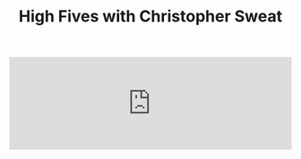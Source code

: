 ﻿---
layout: podcast
title: High Fives with Christopher Sweat
description: Christopher Sweat sat down and talked with Ryan O'Hara about high volume prospecting, and what problems large companies run into with prospecting for new customers.
coverImage: ./img/podcast/podcast-image-6.jpg
refLink: ter.li/5gmtrd

audioLinks: https://w.soundcloud.com/player/?url=https%3A%2F%2Fapi.soundcloud.com%2Ftracks%2F451769580&amp;auto_play=false&amp;show_artwork=true&amp;visual=true&amp;origin=twitter
webImage: ./img/podcast/video-img/image-3.png
---

<iframe width="100%" height="166" scrolling="no" frameborder="no" src="https://w.soundcloud.com/player/?url=https%3A%2F%2Fapi.soundcloud.com%2Ftracks%2F451769580&amp;auto_play=false&amp;show_artwork=true&amp;visual=true&amp;origin=twitter"></iframe>